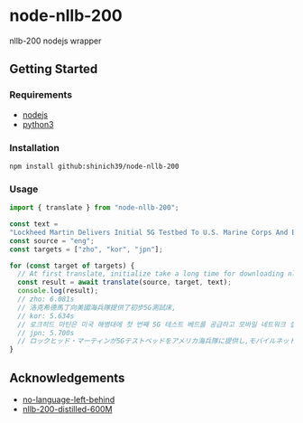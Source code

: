 # node-nllb-200

nllb-200 nodejs wrapper

## Getting Started

### Requirements

- [nodejs](https://nodejs.org/en/download/package-manager/current)
- [python3](https://www.python.org/downloads/)

### Installation

```console
npm install github:shinich39/node-nllb-200
```

### Usage

```js
import { translate } from "node-nllb-200";

const text =
"Lockheed Martin Delivers Initial 5G Testbed To U.S. Marine Corps And Begins Mobile Network Experimentation";
const source = "eng";
const targets = ["zho", "kor", "jpn"];

for (const target of targets) {
  // At first translate, initialize take a long time for downloading nllb-200 model.
  const result = await translate(source, target, text);
  console.log(result);
  // zho: 6.081s
  // 洛克希德馬丁向美國海兵隊提供了初步5G測試床,
  // kor: 5.634s
  // 로크히드 마틴은 미국 해병대에 첫 번째 5G 테스트 베드를 공급하고 모바일 네트워크 실험을 시작했습니다
  // jpn: 5.700s
  // ロックヒッド・マーティンが5Gテストベッドをアメリカ海兵隊に提供し,モバイルネットワーク実験を開始
}
```

## Acknowledgements

- [no-language-left-behind](https://ai.meta.com/research/no-language-left-behind/)
- [nllb-200-distilled-600M](https://huggingface.co/facebook/nllb-200-distilled-600M)
